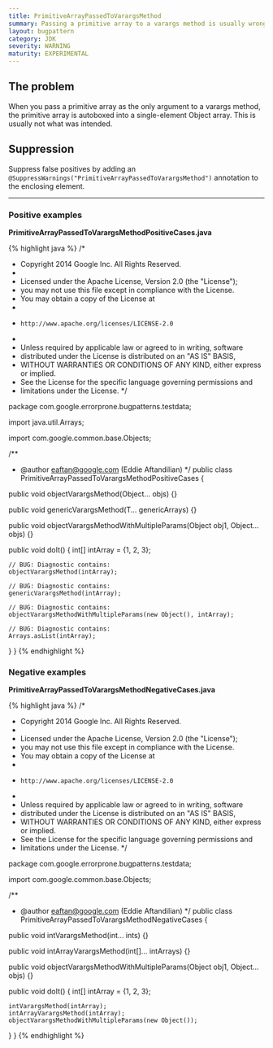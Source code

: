 ```yaml
---
title: PrimitiveArrayPassedToVarargsMethod
summary: Passing a primitive array to a varargs method is usually wrong
layout: bugpattern
category: JDK
severity: WARNING
maturity: EXPERIMENTAL
---
```


<!--
*** AUTO-GENERATED, DO NOT MODIFY ***
To make changes, edit the @BugPattern annotation or the explanation in docs/bugpattern.
-->

## The problem
When you pass a primitive array as the only argument to a varargs method, the primitive array is autoboxed into a single-element Object array. This is usually not what was intended.

## Suppression
Suppress false positives by adding an `@SuppressWarnings("PrimitiveArrayPassedToVarargsMethod")` annotation to the enclosing element.

----------

### Positive examples
__PrimitiveArrayPassedToVarargsMethodPositiveCases.java__

{% highlight java %}
/*
 * Copyright 2014 Google Inc. All Rights Reserved.
 *
 * Licensed under the Apache License, Version 2.0 (the "License");
 * you may not use this file except in compliance with the License.
 * You may obtain a copy of the License at
 *
 *     http://www.apache.org/licenses/LICENSE-2.0
 *
 * Unless required by applicable law or agreed to in writing, software
 * distributed under the License is distributed on an "AS IS" BASIS,
 * WITHOUT WARRANTIES OR CONDITIONS OF ANY KIND, either express or implied.
 * See the License for the specific language governing permissions and
 * limitations under the License.
 */

package com.google.errorprone.bugpatterns.testdata;

import java.util.Arrays;

import com.google.common.base.Objects;

/**
 * @author eaftan@google.com (Eddie Aftandilian)
 */
public class PrimitiveArrayPassedToVarargsMethodPositiveCases {
  
  public void objectVarargsMethod(Object... objs) {}
 
  public <T> void genericVarargsMethod(T... genericArrays) {}
  
  public void objectVarargsMethodWithMultipleParams(Object obj1, Object... objs) {}
  
  public void doIt() {
    int[] intArray = {1, 2, 3};
    
    // BUG: Diagnostic contains: 
    objectVarargsMethod(intArray);
    
    // BUG: Diagnostic contains: 
    genericVarargsMethod(intArray);
    
    // BUG: Diagnostic contains: 
    objectVarargsMethodWithMultipleParams(new Object(), intArray);
    
    // BUG: Diagnostic contains: 
    Arrays.asList(intArray);
  }
}
{% endhighlight %}

### Negative examples
__PrimitiveArrayPassedToVarargsMethodNegativeCases.java__

{% highlight java %}
/*
 * Copyright 2014 Google Inc. All Rights Reserved.
 *
 * Licensed under the Apache License, Version 2.0 (the "License");
 * you may not use this file except in compliance with the License.
 * You may obtain a copy of the License at
 *
 *     http://www.apache.org/licenses/LICENSE-2.0
 *
 * Unless required by applicable law or agreed to in writing, software
 * distributed under the License is distributed on an "AS IS" BASIS,
 * WITHOUT WARRANTIES OR CONDITIONS OF ANY KIND, either express or implied.
 * See the License for the specific language governing permissions and
 * limitations under the License.
 */

package com.google.errorprone.bugpatterns.testdata;

import com.google.common.base.Objects;

/**
 * @author eaftan@google.com (Eddie Aftandilian)
 */
public class PrimitiveArrayPassedToVarargsMethodNegativeCases {
  
  public void intVarargsMethod(int... ints) {} 
  
  public void intArrayVarargsMethod(int[]... intArrays) {}
  
  public void objectVarargsMethodWithMultipleParams(Object obj1, Object... objs) {}
  
  public void doIt() {
    int[] intArray = {1, 2, 3};
    
    intVarargsMethod(intArray);
    intArrayVarargsMethod(intArray);
    objectVarargsMethodWithMultipleParams(new Object());
  }
}
{% endhighlight %}


